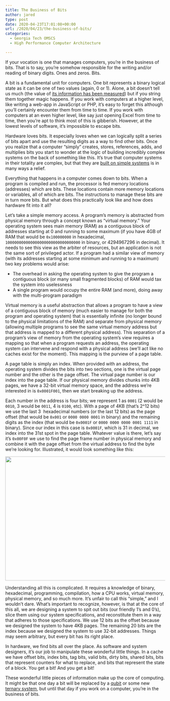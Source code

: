 ```yaml
---
title: The Business of Bits
author: jared
type: post
date: 2020-04-23T17:01:08+00:00
url: /2020/04/23/the-business-of-bits/
categories:
  - Georgia Tech OMSCS
  - High Performance Computer Architecture

---
```

If your vocation is one that manages computers, you&#8217;re in the business of bits. That is to say, you&#8217;re somehow responsible for the writing and/or reading of binary digits. Ones and zeros. Bits.

A bit is a fundamental unit for computers. One bit represents a binary logical state as it can be one of two values (again, 0 or 1). Alone, a bit doesn&#8217;t tell us much (the value of [its information has been measured][1]) but if you string them together magic happens. If you work with computers at a higher level, like writing a web-app in JavaScript or PHP, it&#8217;s easy to forget this although you&#8217;ll certainly encounter them from time to time. If you work with computers at an even higher level, like say just opening Excel from time to time, then you&#8217;re apt to think most of this is gibberish. However, at the lowest levels of software, it&#8217;s impossible to escape bits.

<!--more-->

Hardware loves bits. It especially loves when we can logically split a series of bits apart and use the resulting digits as a way to find other bits. Once you realize that a computer &#8220;simply&#8221; creates, stores, references, adds, and multiplies bits you start to wonder at the logic of building incredibly complex systems on the back of something like this. It&#8217;s true that computer systems in their totality are complex, but that they are [built on simple systems][2] is in many ways a relief.

Everything that happens in a computer comes down to bits. When a program is compiled and run, the processor is fed memory locations (addresses) which are bits. These locations contain more memory locations or variables, all of which are bits. The instructions to manage these bits are in turn more bits. But what does this practically look like and how does hardware fit into it all?

Let&#8217;s take a simple memory access. A program&#8217;s memory is abstracted from physical memory through a concept known as &#8220;virtual memory.&#8221; Your operating system sees main memory (RAM) as a contiguous block of addresses starting at 0 and running to some maximum (if you have 4GB of RAM that would be `0x100000000` in hexadecimal, `100000000000000000000000000000000` in binary, or 4294967296 in decimal). It needs to see this view as the arbiter of resources, but an application is not the same sort of privileged actor. If a program had a similar view of memory (with its addresses starting at some minimum and running to a maximum) two key problems would arise:

  * The overhead in asking the operating system to give the program a contiguous block (or many small fragmented blocks) of RAM would tax the system into uselessness
  * A single program would occupy the entire RAM (and more), doing away with the multi-program paradigm

Virtual memory is a useful abstraction that allows a program to have a view of a contiguous block of memory (much easier to manage for both the program and operating system) that is essentially infinite (no longer bound to the physical limitations of the RAM) and separate from physical memory (allowing multiple programs to see the same virtual memory address but that address is mapped to a different physical address). This separation of a program&#8217;s view of memory from the operating system&#8217;s view requires a mapping so that when a program requests an address, the operating system can intervene and respond with a physical address (we&#8217;ll act like no caches exist for the moment). This mapping is the purview of a page table.

A page table is simply an index. When provided with an address, the operating system divides the bits into two sections, one is the virtual page number and the other is the page offset. The virtual page number is our index into the page table. If our physical memory divides chunks into 4KB pages, we have a 32-bit virtual memory space, and the address we&#8217;re interested in is `0x0001F001`, then we start breaking up the address.

Each number in the address is four bits; we represent 1 as `0001` (2 would be `0010`, 3 would be `0011`, 4 is `0100`, etc). With a page of 4KB (that&#8217;s 2^12 bits) we use the last 3  hexadecimal numbers (or the last 12 bits) as the page offset (that would be `0x001` or `0000 0000 0001` in binary) and the remaining digits as the index (that would be `0x0001F` or `0000 0000 0000 0001 1111` in binary). Since our index in this case is `0x0001F`, which is 31 in decimal, we index into the 31st spot in the page table. Whatever value is there, let&#8217;s say it&#8217;s `0x00F0F` we use to find the page frame number in physical memory and combine it with the page offset from the virtual address to find the byte we&#8217;re looking for. Illustrated, it would look something like this:

<img decoding="async" loading="lazy" class="aligncenter size-large wp-image-3082" src="https://jared.lexblogplatform.com/wp-content/uploads/sites/10/2020/04/bits-740x390.png" alt="" width="740" height="390" /> 

Understanding all this is complicated. It requires a knowledge of binary, hexadecimal, programming, compilation, how a CPU works, virtual memory, physical memory, and so much more. It&#8217;s unfair to call this &#8220;simple,&#8221; and I wouldn&#8217;t dare. What&#8217;s important to recognize, however, is that at the core of this all, we are designing a system to spit out bits (our friendly 1&#8217;s and 0&#8217;s), slice them using our system specifications, and reconstitute them in a way that adheres to those specifications. We use 12 bits as the offset because we designed the system to have 4KB pages. The remaining 20 bits are the index because we designed the system to use 32-bit addresses. Things may seem arbitrary, but every bit has its right place.

In hardware, we find bits all over the place. As software and system designers, it&#8217;s our job to manipulate these wonderful little things. In a cache we have offset bits, index bits, tag bits, valid bits, dirty bits, shared bits, bits that represent counters for what to replace, and bits that represent the state of a block. You get a bit! And you get a bit!

These wonderful little pieces of information make up the core of computing. It might be that one day a bit will be replaced by a [qubit][3] or some new [ternary system][4], but until that day if you work on a computer, you&#8217;re in the business of bits.

 [1]: https://en.wikipedia.org/wiki/Shannon_(unit)
 [2]: https://www.gkogan.co/blog/simple-systems/
 [3]: https://en.wikipedia.org/wiki/Qubit
 [4]: https://en.wikipedia.org/wiki/Ternary_computer